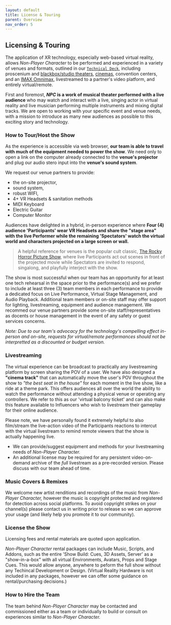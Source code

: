 ```yaml
---
layout: default
title: License & Touring
parent: Overview
nav_order: 5
---
```


## Licensing & Touring
The application of XR technology, especially web-based virtual reality, allows *Non-Player Character* to be performed and experienced in a variety of venues and formats, outlined in our [`Technical Deck`](./technical.md), including proscenium and [blackbox/studio theaters](https://brendanabradley.substack.com/p/taking-vr-on-the-road), [cinemas](https://brendanabradley.substack.com/p/from-conference-hall-to-cinema-arthouse), convention centers, and an [IMAX Omnimax](https://vimeo.com/603518673), livestreamed to a partner's video platform, and entirely virtual/remote.

First and foremost, ***NPC* is a work of musical theater performed with a live audience** who may watch and interact with a live, singing actor in virtual reality and live musician performing multiple instruments and mixing digital tracks. We are open to working with your specific event and venue needs, with a mission to introduce as many new audiences as possible to this exciting story and technology. 

### How to Tour/Host the Show
As the experience is accessible via web browser, **our team is able to travel with much of the equipment needed to power the show**. We need only to open a link on the computer already connected to the **venue's projector** and plug our audio stero input into the **venue's sound system**. 

We request our venue partners to provide: 
- the on-site projector, 
- sound system, 
- robust WIFI,
- 4+ VR Headsets & sanitation methods
- MIDI Keyboard
- Electric Guitar
- Computer Monitor

Audiences have delighted in a hybrid, in-person experience where **Four (4) audience 'Participants' wear VR Headsets and share the "stage area" with the live Performer while the remaining 'Spectators' watch the virtual world and characters projected on a large screen or wall.**

> A helpful reference for venues is the popular cult classic, [The Rocky Horror Picture Show](https://pamplinmedia.com/images/artimg/00003711099244-0640.jpg), where live Participants act out scenes in front of the projected movie while Spectators are invited to respond, singalong, and playfully interject with the show.

The show is most successful when our team has an opportunity for at least one tech rehearsal in the space prior to the performance(s) and we prefer to include at least three (3) team members in each performance to provide a dedicated focus on Live Performance, Virtual Stage Management, and Audio Playback. Additional team members or on-site staff may offer support for lighting, livestreaming, equipment and audience management. We recommed our venue partners provide some on-site staff/representatives as docents or house management in the event of any safety or guest services concerns.

*Note: Due to our team's advocacy for the technology's compelling effect in-person and on-site, requests for virtual/remote performances should not be interpretted as a discounted or budget version.*


### Livestreaming
The virtual experience can be broadcast to practically any livestreaming platform by screen sharing the POV of a user. We have also designed a **"cinema track"** that can automatically move the user's POV throughout the show to *"the best seat in the house"* for each moment in the live show, like a ride at a theme park. This offers audiences all over the world the ability to watch the performance without attending a physical venue or operating any controllers. We refer to this as our 'virtual balcony ticket' and can also make this feature available to Influencers who wish to livestream their gameplay for their online audience. 

Please note, we have personally found it extremely helpful to also film/stream the live-action video of the Participants reactions to intercut with the virtual livestream to remind remote viewers that the show is actually happening live. 

* We can provide/suggest equipment and methods for your livestreaming needs of *Non-Player Character.* 
* An additional license may be required for any persistent video-on-demand archive of the *full* livestream as a pre-recorded version. Please discuss with our team ahead of time.

### Music Covers & Remixes 
We welcome new artist renditions and recordings of the music from *Non-Player Character,* however the music is copyright protected and registered for detection across social platforms. To avoid copyright strikes on your channel(s) please contact us in writing prior to release so we can approve your usage (and likely help you promote it to our community).

### License the Show
Licensing fees and rental materials are quoted upon application. 

*Non-Player Character* rental packages can include Music, Scripts, and Addons, such as the entire 'Show Build: Cues, 3D Assets, Server' as a "show-in-a-box" with all virtual Environments, Avatars, Props and Stage Cues. This would allow anyone, anywhere to peform the full show without any Techincal Development or Design. (Virtual Reality Hardware is not included in any packages, however we can offer some guidance on rental/purchasing decisions.)

### How to Hire the Team
The team behind *Non-Player Character* may be contacted and commissioned either as a team or individually to build or consult on experiences similar to *Non-Player Character.*
